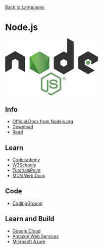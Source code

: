 <a href=".">Back to Languages</a>

# Node.js

<img src="logos/Nodejs.png" width="300"/>

## Info
- [Official Docs from Nodejs.org](https://nodejs.org/en/docs/)
- [Download](https://nodejs.org/en/)
- [Read](https://en.wikipedia.org/wiki/Node.js)

## Learn
- [Codecademy](https://www.codecademy.com/learn/learn-node-js)
- [W3Schools](https://www.w3schools.com/nodejs/default.asp)
- [TutorialsPoint](https://www.tutorialspoint.com/nodejs/index.htm)
- [MDN Web Docs](https://developer.mozilla.org/en-US/docs/Learn/Server-side/Express_Nodejs)

## Code
- [CodingGround](https://www.tutorialspoint.com/execute_nodejs_online.php)

## Learn and Build
- [Google Cloud](https://cloud.google.com/nodejs)
- [Amazon Web Services](https://aws.amazon.com/developer/language/javascript/)
- [Microsoft Azure](https://docs.microsoft.com/azure/javascript/)